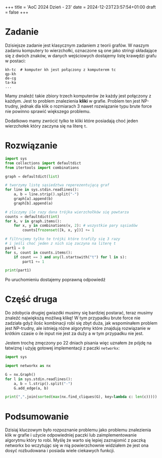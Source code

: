 +++
title = 'AoC 2024 Dzień - 23'
date = 2024-12-23T23:57:54+01:00
draft = false
+++
# Zadanie
Dzisiejsze zadanie jest klasycznym zadaniem z teorii grafów. W naszym zadaniu komputery
to wierzchołki, oznaczone są one jako stringi składające się z dwóch znaków, w danych 
wejściowych dostajemy listę krawędzi grafu w postaci:
```
kh-tc  # komputer kh jest połączony z komputerem tc
qp-kh
de-cg
ta-ka
...
```
Mamy znaleźć takie zbiory trzech komputerów że każdy jest połączony z każdym. Jest to 
problem znalezienia **kliki** w grafie. Problem ten jest NP-trudny, jednak dla klik o 
rozmiarach 3 nawet rozwiązanie typu brute force nie powinno sprawić większego problemu.

Dodatkowo mamy zwrócić tylko te kliki które posiadają choć jeden wierzchołek który 
zaczyna się na literę `t`.
# Rozwiązanie
```python
import sys
from collections import defaultdict
from itertools import combinations

graph = defaultdict(list)

# tworzymy listę sąsiedztwa reperezentującą graf
for line in sys.stdin.readlines():
    a, b = line.strip().split("-")
    graph[a].append(b)
    graph[b].append(a)

# zliczymy ile razy dana trójka wierzchołków się powtarza
counts = defaultdict(int)
for k, v in graph.items():
    for x, y in combinations(v, 2): # wszystkie pary sąsiadów
        counts[frozenset([k, x, y])] += 1

# filtrujemy tylko te trójki które trafiły się 3 razy
# i jeśli choć jeden z nich się zaczyna na literę t
part1 = 0
for s, count in counts.items():
    if count == 3 and any(l.startswith("t") for l in s):
        part1 += 1

print(part1)
```
Po uruchomieniu dostajemy poprawną odpowiedź

# Część druga
Do zdobycia drugiej gwiazdki musimy się bardziej postarać, teraz musimy znaleźć 
największą możliwą klikę! W tym przypadku brute force nie zadziała gdyż ilośc kombinacji
robi się zbyt duża, jak wspominałem problem jest NP-trudny, ale istnieją różne algorytmy
które znajdują rozwiązanie w krótkim czasie o ile input nie jest za duży a w tym 
przypadku nie jest.

Jestem trochę zmęczony po 22 dniach pisania więc uznałem że pójdę na łatwiznę i użyję
gotowej implementacji z paczki `networkx`:
```python
import sys

import networkx as nx

G = nx.Graph()
for l in sys.stdin.readlines():
    a, b = l.strip().split("-")
    G.add_edge(a, b)

print(",".join(sorted(max(nx.find_cliques(G), key=lambda c: len(c)))))
```
# Podsumowanie
Dzisiaj kluczowym było rozpoznanie problemu jako problemu znalezienia klik w grafie i 
użycie odpowiedniej paczki lub zaimplementowanie algorytmu który to robi. Myślę że 
warto się lepiej zaznajomić z paczką networkx bo wczytując się w nią powierzchownie 
widziałem że jest ona dosyć rozbudowana i posiada wiele ciekawych funkcji.
